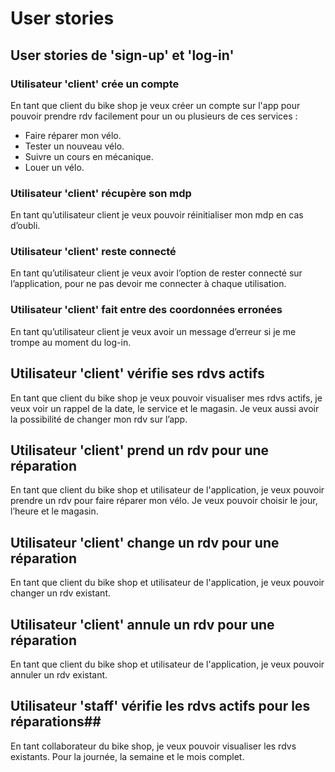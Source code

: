 # User stories #

## User stories de 'sign-up' et 'log-in' ##

### Utilisateur 'client' crée un compte ###

En tant que client du bike shop je veux créer un compte sur l'app pour pouvoir prendre rdv facilement pour un ou plusieurs de ces services :  

- Faire réparer mon vélo. 
- Tester un nouveau vélo. 
- Suivre un cours en mécanique.  
- Louer un vélo.

### Utilisateur 'client' récupère son mdp ### 

En tant qu’utilisateur client je veux pouvoir réinitialiser mon mdp en cas d’oubli.  

### Utilisateur 'client' reste connecté ### 

En tant qu’utilisateur client je veux avoir l’option de rester connecté sur l’application, pour ne pas devoir me connecter à chaque utilisation. 

### Utilisateur 'client' fait entre des coordonnées erronées ### 

En tant qu’utilisateur client je veux avoir un message d’erreur si je me trompe au moment du log-in.

## Utilisateur 'client' vérifie ses rdvs actifs  ##

En tant que client du bike shop je veux pouvoir visualiser mes rdvs actifs, je veux voir un rappel de la date, le service et le magasin. Je veux aussi avoir la possibilité de changer mon rdv sur l’app. 

## Utilisateur 'client' prend un rdv pour une réparation ## 

En tant que client du bike shop et utilisateur de l'application, je veux pouvoir prendre un rdv pour faire réparer mon vélo. Je veux pouvoir choisir le jour, l’heure et le magasin.  

## Utilisateur 'client' change un rdv pour une réparation ## 

En tant que client du bike shop et utilisateur de l'application, je veux pouvoir changer un rdv existant.  

## Utilisateur 'client' annule un rdv pour une réparation ## 

En tant que client du bike shop et utilisateur de l'application, je veux pouvoir annuler un rdv existant.  

## Utilisateur 'staff' vérifie les rdvs actifs pour les réparations## 

En tant collaborateur du bike shop, je veux pouvoir visualiser les rdvs existants.  Pour la journée, la semaine et le mois complet.  
